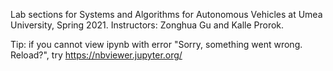 Lab sections for Systems and Algorithms for Autonomous Vehicles at Umea University, Spring 2021. Instructors: Zonghua Gu and Kalle Prorok.

Tip: if you cannot view ipynb with error "Sorry, something went wrong. Reload?", try https://nbviewer.jupyter.org/
